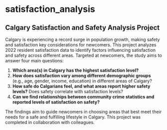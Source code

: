 # satisfaction_analysis
## Calgary Satisfaction and Safety Analysis Project

Calgary is experiencing a record surge in population growth, making safety and satisfaction key considerations for newcomers. This project analyzes 2022 resident satisfaction data to identify factors influencing satisfaction and safety across different areas. Targeted at newcomers, the study aims to answer four main questions:

1. **Which area(s) in Calgary has the highest satisfaction level?**
2. **How does satisfaction vary among different demographic groups** (e.g., age, gender, income, education) in different areas of Calgary?
3. **How safe do Calgarians feel, and what areas report higher safety levels?** Does safety correlate with satisfaction levels?
4. **Can we find relationships between community crime statistics and reported levels of satisfaction on safety?**

The findings aim to guide newcomers in choosing areas that best meet their needs for a safe and fulfilling lifestyle in Calgary. This project was completed in collaboration with colleagues.

